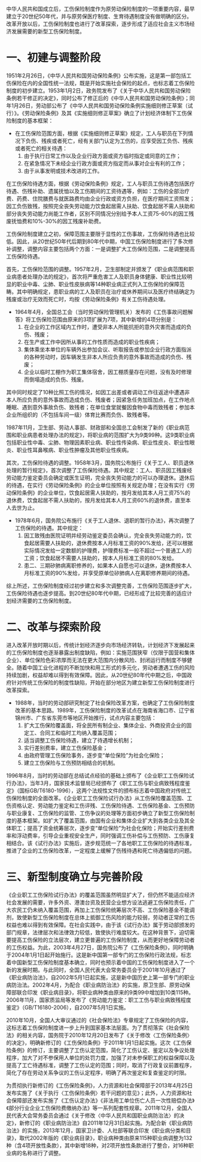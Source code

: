 中华人民共和国成立后，工伤保险制度作为原劳动保险制度的一项重要内容，最早建立于20世纪50年代，并与原劳保医疗制度、生育待遇制度没有做明确的区分。改革开放以后，工伤保险制度也进行了改革探索，逐步形成了适应社会主义市场经济发展需要的新型工伤保险制度。
# 一、初建与调整阶段
1951年2月26日，《中华人民共和国劳动保险条例》公布实施，这是第一部包括工伤保险在内的全国性统一法规，既是开始实施社会保险的起点，也标志着工伤保险制度的初步建立。1953年1月2日，政务院发布了《关于中华人民共和国劳动保险条例若干修正的决定》，同时公布了修正后的《中华人民共和国劳动保险条例》；同年1月26日，劳动部公布了《中华人民共和国劳动保险条例实施细则修正草案（试行）》。《劳动保险条例》及其《实施细则修正草案》确立了计划经济体制下工伤保险制度的基本框架：

- 在工伤保险范围方面，根据《实施细则修正草案》规定，工人与职员在下列情况下负伤、残疾或者死亡，经有关部门认定为工伤的，应享受因工负伤、残疾或者死亡的相关待遇：
	1. 由于执行日常工作以及企业行政方面或资方临时指定或同意的工作；
	2. 在紧急情况下未经企业行政方面或资方指定而从事对企业有利的工作；
	3. 由于从事发明或技术改进的工作。

在工伤保险待遇方面，根据《劳动保险条例》规定，工人与职员工伤待遇包括医疗待遇、伤残补助、遗属抚恤以及工伤期间的工资待遇等，例如：工伤的全部治疗费、药费、住院膳费与就医路费均由企业行政或资方负担，在医疗期间工资照发；因工负伤致残，按照完全丧失劳动能力饮食起居需人扶助、饮食起居不需人扶助和部分丧失劳动能力尚能工作者，区别不同情况分别给予本人工资75-60%的因工残废抚恤费和10%-30%的因工残废补助费。

工伤保险制度建立之初，保障范围主要限于显性的工伤事故，工伤保险待遇也比较低。因此，从20世纪50年代后期到80年代中期，中国工伤保险制度进行了多次修补调整，调整内容主要包括两个方面：一是调整扩大工伤保险范围，二是调整提高工伤保险待遇。

首先，工伤保险范围的调整。1957年2月，卫生部制定并颁发了《职业病范围和职业病患者处理办法的规定》，首次将严重危害工人及职员身体健康、职业性比较明显的职业中毒、尘肺、职业性皮肤病等14种职业病正式列入工伤保险的保障范畴。其中明确规定，患职业病的工人及职员在治疗或休养期间以及医疗终结确定为残废或治疗无效而死亡时，均按《劳动保险条例》有关工伤待遇处理。

- 1964年4月，全国总工会（当时劳动保险管理机关）发布的《工伤事故问题解答》将工伤保险范围由原来的3项扩展为7项，其中新增的4项分别是：
	1. 在企业的工作区域内工作时，遭受非本人所能抗拒的意外灾害而造成的负伤、残废；
	2. 在生产或工作中因所从事的工作性质而造成的职业性疾病；
	3. 集体乘坐本单位的车辆外出参加会议、听取报告或参加企业行政方面指派的各种劳动时，因车辆发生非本人所应负责的意外事故而造成的负伤、残废；
	4. 企业以临时工棚作为职工集体宿舍，因工棚质量存在问题，没有及时修理而倒塌造成的负伤、残废。

其中同时规定了10种比照工伤的情况，如因工出差或者调动工作往返途中遭遇非本人所应负责的意外事故而造成负伤、残废者；因紧急任务加班加点，在工作地点睡眠、遇到意外事故负伤、致残者；在单位食堂就餐因食物中毒而致残者；参加本企业所组织的（不包括车间一级）体育比赛而负伤、致残者等。

1987年11月，卫生部、劳动人事部、财政部和全国总工会制发了新的《职业病范围和职业病患者处理办法的规定》，将职业病的范围扩大为9类99种。这9类职业病包括职业性中毒、尘肺、物理因素职业病、职业性传染病、职业性皮炎、职业性眼炎、职业性耳鼻喉病、职业性肿瘤及其他职业性疾病。

其次，工伤保险待遇的调整。1958年3月，国务院公布施行《关于工人、职员退休处理的暂行规定》，首次调整了工伤保险待遇。其中规定：工人、职员因工残废经劳动能力鉴定委员会确定或医生证明，完全丧失劳动能力的可以办理退休。退休后的待遇，在实行《劳动保险条例》的企业单位按照有关规定办理；在没有实行《劳动保险条例》的企业单位，饮食起居需人扶助的，按月发给其本人月工资75%的退休费，饮食起居不需人扶助的，按月发给其本人月工资60%的退休费，直至本人去世为止。

- 1978年6月，国务院公布施行《关于工人退休、退职的暂行办法》，再次调整了工伤保险的待遇。其中规定：
	1. 因工致残由医院证明并经劳动鉴定委员会确认，完全丧失劳动能力的，饮食起居需要人扶助的，退休费按本人月标准工资的90%发给，还可以根据实际情况发给一定数额的护理费，护理费标准一般不超过一个普通工人的工资；饮食起居不需要人扶助的，按本人月标准工资的80%发给。
	2. 患二、三期矽肺病离职修养的，如果本人自愿也可以退休，退休费按本人月标准工资的90%发给，并享受原单位矽肺病人在离职修养期间的待遇。

综上所述，工伤保险制度经过初步建立和多次调整完善，工伤保险范围逐步扩大，工伤保险待遇也逐步提高。到20世纪80年代中期，已经形成了比较完善的适应计划经济需要的工伤保险制度。
# 二、改革与探索阶段
进入改革开放时期以后，传统计划经济逐步向市场经济转轨，计划经济下发展起来的工伤保险制度也逐渐暴露出制度缺陷，例如：实施范围狭窄（仅限于国营和集体企业）、单位保险色彩浓厚而无法在更大范围内分散风险、封闭运行而制度不够健全。随着中国工业化进程的不断加快和用工形式的多元化，劳动者遭遇工伤的风险持续加剧，权益却难以得到有效保障。因此，从20世纪80年代中期之后，中国政府针对传统工伤保险的制度性缺陷，开始在部分地区为建立新型工伤保险制度进行改革探索。

- 1988年，当时的劳动部研究制定了社会保险改革方案，也确定了工伤保险制度改革的基本思路。1989年，工伤保险制度的改革试点在海南省海口市、辽宁省锦州市、广东省东莞市等地区开始推行，试点内容主要包括：
	1. 扩大工伤保险覆盖面，将全民所有制企业、集体企业、外商投资企业的固定工、合同工和临时工均纳入覆盖范围；
	2. 适当调整工伤保险待遇，建立了待遇增长机制；
	3. 实行差别费率，建立工伤保险基金；
	4. 由政府管理工伤保险事务，逐步变“单位保险”为社会化保险；
	5. 建立工伤保险与工伤预防相结合的机制。

1996年8月，当时的劳动部在总结试点经验的基础上颁布了《企业职工工伤保险试行办法》，当年3月，国家技术监督局已经颁布了《职工工伤与职业病致残程度鉴定》（国标GB/T6180-1996），这两个法规性文件的颁布标志着中国政府对传统工伤保险制度的全面改革。《企业职工工伤保险试行办法》从工伤保险覆盖范围、工伤资格认定、劳动能力鉴定和工伤评残、工伤保险待遇、工伤保险基金、工伤预防与职业康复、工伤保险的监管、工伤争议的处理等方面初步确立了新型工伤保险制度的基本框架。如扩大了覆盖范围，由国有企业和集体企业扩大到各类企业及其全体职工；提高了资金统筹层次，逐步变“单位保险”为社会化保险；开始实行差别费率和浮动费率，引导企业重视安全生产，同时强调工伤补偿与工伤预防、工伤康复相结合。该《试行办法》实施后，逐步规范统一了各地职工工伤保险的待遇标准，推进了企业的工伤保险改革，一定程度上缓解了伤残待遇和死亡待遇偏低的问题。
# 三、新型制度确立与完善阶段
《企业职工工伤保险试行办法》的覆盖范围虽然明显扩大了，但仍然不能适应经济社会发展的需要，许多外资、港澳台资及民营企业想方设法逃避工伤保险责任，广大农民工仍未纳入覆盖范围，再加上工伤保险统筹层次不高、工伤保险基金不能调剂，致使新型工伤保险制度在总体上抵御工伤风险的能力较弱，劳动者正常的工伤权益也难以得到有效保障。在社会实践中，由于该《试行办法》属于劳动部颁发的部门规章，法律层次和法律效力较低，致使执行难度较大。在这种背景下，迫切需要提高工伤保险的立法层次，建立更普遍的工伤保险制度，从而更好地保障劳动者的工伤权益。为此，2003年4月27日，国务院公布了《工伤保险条例》，同时明确于2004年1月1日起开始施行。这是新中国第一部专门的工伤保险行政法规，标志着中国新型工伤保险制度基本确立，同时也预示着中国的工伤保险制度进入了一个新的发展时期。与此同时，全国人民代表大会常务委员会于2001年10月通过了《职业病防治法》，自2002年5月1日起实施，这是新中国历史上第一部专门的职业病防治法。2002年4月，为配合《职业病防治法》的实施，原卫生部、原劳动保障部联合印发《职业病目录》，将职业病种类由原来的9类99中增加到10类115种。2006年11月，国家质监局等发布了《劳动能力鉴定：职工工伤与职业病致残程度鉴定》（GB/T16180-2006），自2007年5月1日实施。

2010年10月，全国人大审议通过的《社会保险法》专章规定了工伤保险的内容，这标志着工伤保险制度进一步上升到国家基本法层面。为了贯彻落实《社会保险法》的相关内容，国务院于2010年12月20日发布了《关于修改〈工伤保险条例〉的决定》，明确新修订的《工伤保险条例》于2011年1月1日起实施。这次《工伤保险条例》的修订，主要调整了工伤认定范围，简化了工伤认定、鉴定以及争议处理程序，加大了对不参保用人单位的处罚力度，加强了对未参保职工的权益保障以及提高了工亡待遇标准，调整了工伤认定的范围；同时，取消了行政复议前置程序，简化了存在劳动关系争议的工伤认定程序，明确了再次鉴定和复查鉴定的时限。

为贯彻执行新修订的《工伤保险条例》，人力资源和社会保障部于2013年4月25日发布实施了《关于执行〈工伤保险条例〉若干问题的意见》；此外，人力资源和社会保障部还发布实施了《工伤认定办法》《非法用工单位伤亡人员一次性赔偿办法》《部分行业企业工伤保险费缴纳办法》等一系列配套性规章。2011年12月，全国人民代表大会常务委员会通过《关于修改〈中华人民共和国职业病防治法〉的决定》，新修订的《职业病防治法》自2011年12月31日起实施。为配合新《职业病防治法》的实施，2013年12月，国家卫计委、人社部等联合印发《职业病分类和目录》，取代2002年版的《职业病目录》，职业病种类由原来115种职业病调整为132种（含4项开放性条款），其中新增18种，对2项开放性条款进行了整合，对16种职业病的名称进行了调整。